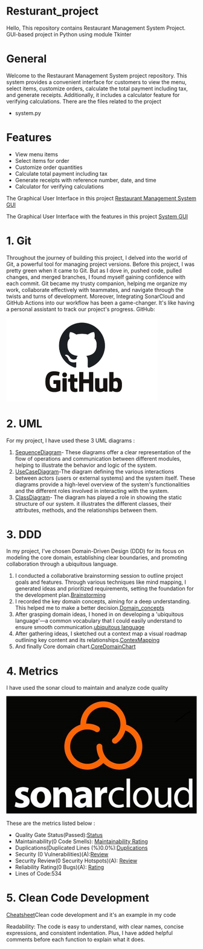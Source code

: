 # Resturant_project
Hello, This repository contains Restaurant Management System Project. GUI-based project in Python using module Tkinter

# General
Welcome to the Restaurant Management System project repository. This system provides a convenient interface for customers to view the menu, select items, customize orders, calculate the total payment including tax, and generate receipts. Additionally, it includes a calculator feature for verifying calculations. There are the files related to the project
- system.py
# Features
- View menu items
- Select items for order
- Customize order quantities
- Calculate total payment including tax
- Generate receipts with reference number, date, and time
- Calculator for verifying calculations

The Graphical User Interface in this project [Restaurant Management System GUI](https://github.com/TasniaSanta/Resturant_project/blob/main/Gui_screenshort.png)
<!--[![GUI](https://github.com/TasniaSanta/Resturant_project/blob/main/Gui_screenshort.png)]-->
<!--[![Restaurant Management System GUI](Gui_screenshort.png)]-->

<!--[![Restaurant Management System GUI](Gui_screenshort.png)](https://github.com/TasniaSanta/Resturant_project/blob/main/Gui_screenshort.png)-->

The Graphical User Interface with the features in this project [System GUI](https://github.com/TasniaSanta/Resturant_project/blob/main/Gui_screenshort_total.png)

# 1. Git
Throughout the journey of building this project, I delved into the world of Git, a powerful tool for managing project versions. Before this project, I was pretty green when it came to Git. But as I dove in, pushed code, pulled changes, and merged branches, I found myself gaining confidence with each commit. Git became my trusty companion, helping me organize my work, collaborate effectively with teammates, and navigate through the twists and turns of development. Moreover, Integrating SonarCloud and GitHub Actions into our workflow has been a game-changer. It's like having a personal assistant to track our project's progress.
GitHub: 
<!--![alt text](https://github.com/TasniaSanta/Resturant_project/blob/main/photo/imageGitHub.png)-->
<img src="https://github.com/TasniaSanta/Resturant_project/blob/main/photo/imageGitHub.png" alt="alt text" width="400"/>

# 2. UML
For my project, I have used these 3 UML diagrams :
1. [SequenceDiagram](https://github.com/TasniaSanta/Resturant_project/blob/main/UMLDiagram/SequenceDiagram.png)- These diagrams offer a clear representation of the flow of operations and communication between different modules, helping to illustrate the behavior and logic of the system.
2. [UseCaseDiagram](https://github.com/TasniaSanta/Resturant_project/blob/main/UMLDiagram/UseCaseRMDiagram.png)-The diagram defining the various interactions between actors (users or external systems) and the system itself. These diagrams provide a high-level overview of the system's functionalities and the different roles involved in interacting with the system.
3. [ClassDiagram](https://github.com/TasniaSanta/Resturant_project/blob/main/UMLDiagram/classDiagramupdate.png)- The diagram has played a role in showing the static structure of our system. it illustrates the different classes, their attributes, methods, and the relationships between them.
   
# 3. DDD
In my project, I've chosen Domain-Driven Design (DDD) for its focus on modeling the core domain, establishing clear boundaries, and promoting collaboration through a ubiquitous language.
1. I conducted a collaborative brainstorming session to outline project goals and features. Through various techniques like mind mapping, I generated ideas and prioritized requirements, setting the foundation for the development plan.[Brainstorming](https://github.com/TasniaSanta/Resturant_project/blob/main/DDD/BrainstormingFirststep.png)
2. I recorded the key domain concepts, aiming for a deep understanding. This helped me to make a better decision.[Domain_concepts](https://github.com/TasniaSanta/Resturant_project/blob/main/DDD/domainidea.png)
3. After grasping domain ideas, I honed in on developing a 'ubiquitous language'—a common vocabulary that I could easily understand to ensure smooth communication.[ubiquitous language](https://github.com/TasniaSanta/Resturant_project/blob/main/DDD/domainUbiquitous%20Language.png)
4. After gathering ideas, I sketched out a context map a visual roadmap outlining key content and its relationships.[ContexMapping](https://github.com/TasniaSanta/Resturant_project/blob/main/DDD/ContexMapping.png)
5. And finally Core domain chart.[CoreDomainChart](https://github.com/TasniaSanta/Resturant_project/blob/main/DDD/CoreDomainChart.png)

# 4. Metrics
I have used the sonar cloud to maintain and analyze code quality
<!--<img src="https://github.com/TasniaSanta/Resturant_project/blob/main/photo/article-SonarCloud-Analysez-votre-projet-GitHub-via-VSTS.jpg" alt="alt text" width="200"/>-->

[![Click me](https://github.com/TasniaSanta/Resturant_project/blob/main/photo/Sonercloud.png)](https://sonarcloud.io/summary/overall?id=TasniaSanta_Resturant_project)

These are the metrics listed below :

- Quality Gate Status(Passed):[Status](https://sonarcloud.io/summary/overall?id=TasniaSanta_Resturant_project)
- Maintainability(0 Code Smells): [Maintainability Rating](https://sonarcloud.io/component_measures?metric=Maintainability&view=list&id=TasniaSanta_Resturant_proje)
- Duplications(Duplicated Lines (%)0.0%):[Duplications](https://sonarcloud.io/component_measures?id=TasniaSanta_Resturant_project&metric=duplicated_lines_density&view=list)
- Security (0 Vulnerabilities)(A):[Review](https://sonarcloud.io/component_measures?metric=Security&view=list&id=TasniaSanta_Resturant_p)
- Security Review(0 Security Hotspots)(A): [Review](https://sonarcloud.io/component_measures?id=TasniaSanta_Resturant_project&metric=security_review_rating&view=list)
- Reliability Rating(0 Bugs)(A): [Rating](https://sonarcloud.io/component_measures?id=TasniaSanta_Resturant_project&metric=reliability_rating&view=list)
- Lines of Code:534 

# 5. Clean Code Development
[Cheatsheet](https://github.com/TasniaSanta/Resturant_project/blob/main/Cheatsheet.txt)Clean code development and it's an example in my code

Readability: The code is easy to understand, with clear names, concise expressions, and consistent indentation. Plus, I have added helpful comments before each function to explain what it does.



